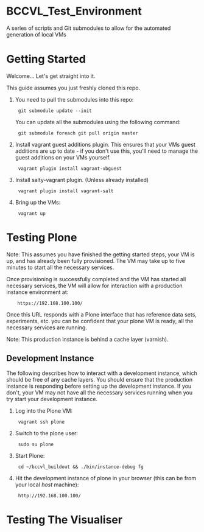 BCCVL_Test_Environment
======================

A series of scripts and Git submodules to allow for the automated generation of local VMs

Getting Started
=========================

Welcome... Let's get straight into it.

This guide assumes you just freshly cloned this repo.

1. You need to pull the submodules into this repo:

		git submodule update --init

   You can update all the submodules using the following command:

		git submodule foreach git pull origin master

2. Install vagrant guest additions plugin. This
ensures that your VMs guest additions are up to date - if you don't use this, you'll
need to manage the guest additions on your VMs yourself.

		vagrant plugin install vagrant-vbguest

3. Install salty-vagrant plugin. (Unless already installed)

		vagrant plugin install vagrant-salt

4. Bring up the VMs:

		vagrant up

Testing Plone
==========================

Note: This assumes you have finished the getting started steps, your VM is up, and has already been fully provisioned.
The VM may take up to five minutes to start all the necessary services.

Once provisioning is successfully completed and the VM has started all necessary
services, the VM will allow for interaction with a production instance environment at:

		https://192.168.100.100/

Once this URL responds with a Plone interface that has reference data sets, experiments, etc.
you can be confident that your plone VM is ready, all the necessary services are running.

Note: This production instance is behind a cache layer (varnish).


Development Instance
--------------------------

The following describes how to interact with a development instance, which should be
free of any cache layers. You should ensure that the production instance is responding
before setting up the development instance. If you don't, your VM may not have all
the necessary services running when you try start your development instance.


1. Log into the Plone VM:

		vagrant ssh plone

2. Switch to the plone user:

		sudo su plone

3. Start Plone:

		cd ~/bccvl_buildout && ./bin/instance-debug fg

4. Hit the development instance of plone in your browser (this can be from your local _host_ machine):

		http://192.168.100.100/


Testing The Visualiser
==========================
